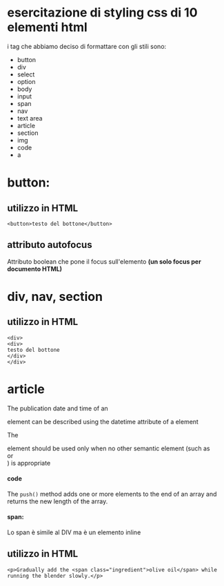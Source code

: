 # esercitazione di styling css di 10 elementi html 

i tag che abbiamo deciso di formattare con gli stili sono:

- button
- div
- select
- option
- body
- input
- span
- nav
- text area
- article
- section
- img
- code
- a

# button:

## utilizzo in HTML

```
<button>testo del bottone</button>
```

## attributo autofocus

Attributo boolean che pone il focus sull'elemento **(un solo focus per documento HTML)**

# div, nav, section

## utilizzo in HTML
```
<div>
<div>
testo del bottone
</div>
</div>
```

# article

The publication date and time of an <article> element can be described using the datetime attribute of a <time> element

The <div> element should be used only when no other semantic element (such as <article> or <nav>) is appropriate

# code

<p>The <code>push()</code> method adds one or more elements to the end of an array and returns the new length of the array.</p>

# span:

Lo span è simile al DIV ma è un elemento inline

## utilizzo in HTML
```
<p>Gradually add the <span class="ingredient">olive oil</span> while running the blender slowly.</p>
```




